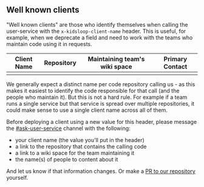 ## Well known clients

"Well known clients" are those who identify themselves when calling the user-service with the `x-kidsloop-client-name` header. This is useful, for example, when we deprecate a field and need to work with the teams who maintain code using it in requests.

| Client Name  | Repository | Maintaining team's wiki space | Primary Contact |
| --- | --- | --- | --- |
|  |  |  |  |

We generally expect a distinct name per code repository calling us - as this makes it easiest to identify the code responsible for that call (and the people who maintain it).
But this is not a hard rule. For example if a team runs a single service but that service is spread over multiple repositories, it could make sense to use a single client name across all of them.

Before deploying a client using a new value for this header, please message the [#ask-user-service](https://kidsloop.slack.com/archives/C02LP6QAQGZ) channel with the following:

* your client name (the value you'll put in the header)
* a link to the repository that contains the calling code
* a link to a wiki space for the team maintaining it
* the name(s) of people to content about it

And let us know if that information changes. Or make a [PR to our repository](https://github.com/KL-Engineering/user-service) yourself.
